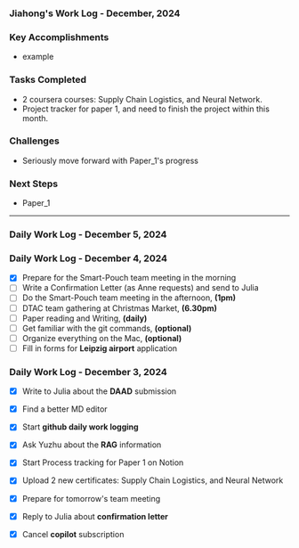 ### Jiahong's Work Log - December, 2024

### **Key Accomplishments**

* example

### **Tasks Completed**

* 2 coursera courses: Supply Chain Logistics, and Neural Network.
* Project tracker for paper 1, and need to finish the project within this month.

### **Challenges**

* Seriously move forward with Paper_1's progress

### **Next Steps**

* Paper_1

---

### Daily Work Log - December 5, 2024


### Daily Work Log - December 4, 2024

- [X]  Prepare for the Smart-Pouch team meeting in the morning
- [ ]  Write a Confirmation Letter (as Anne requests) and send to Julia
- [ ]  Do the Smart-Pouch team meeting in the afternoon, **(1pm)**
- [ ]  DTAC team gathering at Christmas Market, **(6.30pm)**
- [ ]  Paper reading and Writing, **(daily)**
- [ ]  Get familiar with the git commands, **(optional)**
- [ ]  Organize everything on the Mac, **(optional)**
- [ ]  Fill in forms for **Leipzig airport** application

### Daily Work Log - December 3, 2024

- [X]  Write to Julia about the **DAAD** submission
- [X]  Find a better MD editor
- [X]  Start **github daily work logging**
- [X]  Ask Yuzhu about the **RAG** information
- [X]  Start Process tracking for Paper 1 on Notion
- [X]  Upload 2 new certificates: Supply Chain Logistics, and Neural Network
- [X]  Prepare for tomorrow's team meeting
- [X]  Reply to Julia about **confirmation letter**
- [X]  Cancel **copilot** subscription


